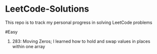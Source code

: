 # LeetCode-Solutions
This repo is to track my personal progress in solving LeetCode problems

#Easy
1. 283: Moving Zeros; I learned how to hold and swap values in places within one array
